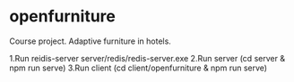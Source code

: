 # openfurniture
Course project. Adaptive furniture in hotels.


1.Run reidis-server server/redis/redis-server.exe
2.Run server (cd server & npm run serve)
3.Run client (cd client/openfurniture & npm run serve)
